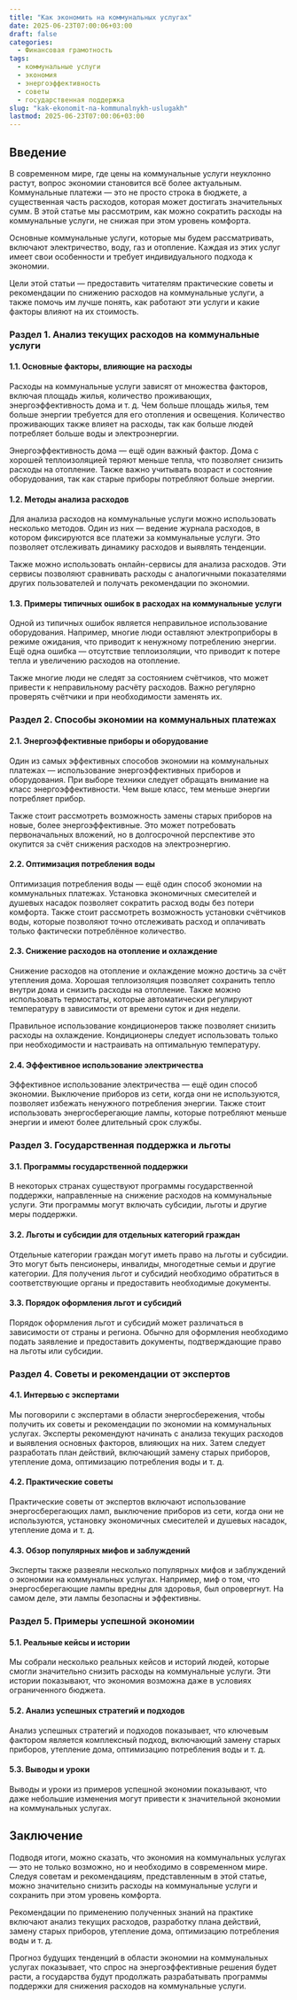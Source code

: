 ```yaml
---
title: "Как экономить на коммунальных услугах"
date: 2025-06-23T07:00:06+03:00
draft: false
categories:
  - Финансовая грамотность
tags:
  - коммунальные услуги
  - экономия
  - энергоэффективность
  - советы
  - государственная поддержка
slug: "kak-ekonomit-na-kommunalnykh-uslugakh"
lastmod: 2025-06-23T07:00:06+03:00
---
```


## Введение

В современном мире, где цены на коммунальные услуги неуклонно растут, вопрос экономии становится всё более актуальным. Коммунальные платежи — это не просто строка в бюджете, а существенная часть расходов, которая может достигать значительных сумм. В этой статье мы рассмотрим, как можно сократить расходы на коммунальные услуги, не снижая при этом уровень комфорта.

Основные коммунальные услуги, которые мы будем рассматривать, включают электричество, воду, газ и отопление. Каждая из этих услуг имеет свои особенности и требует индивидуального подхода к экономии.

Цели этой статьи — предоставить читателям практические советы и рекомендации по снижению расходов на коммунальные услуги, а также помочь им лучше понять, как работают эти услуги и какие факторы влияют на их стоимость.

### Раздел 1. Анализ текущих расходов на коммунальные услуги

#### 1.1. Основные факторы, влияющие на расходы

Расходы на коммунальные услуги зависят от множества факторов, включая площадь жилья, количество проживающих, энергоэффективность дома и т. д. Чем больше площадь жилья, тем больше энергии требуется для его отопления и освещения. Количество проживающих также влияет на расходы, так как больше людей потребляет больше воды и электроэнергии.

Энергоэффективность дома — ещё один важный фактор. Дома с хорошей теплоизоляцией теряют меньше тепла, что позволяет снизить расходы на отопление. Также важно учитывать возраст и состояние оборудования, так как старые приборы потребляют больше энергии.

#### 1.2. Методы анализа расходов

Для анализа расходов на коммунальные услуги можно использовать несколько методов. Один из них — ведение журнала расходов, в котором фиксируются все платежи за коммунальные услуги. Это позволяет отслеживать динамику расходов и выявлять тенденции.

Также можно использовать онлайн-сервисы для анализа расходов. Эти сервисы позволяют сравнивать расходы с аналогичными показателями других пользователей и получать рекомендации по экономии.

#### 1.3. Примеры типичных ошибок в расходах на коммунальные услуги

Одной из типичных ошибок является неправильное использование оборудования. Например, многие люди оставляют электроприборы в режиме ожидания, что приводит к ненужному потреблению энергии. Ещё одна ошибка — отсутствие теплоизоляции, что приводит к потере тепла и увеличению расходов на отопление.

Также многие люди не следят за состоянием счётчиков, что может привести к неправильному расчёту расходов. Важно регулярно проверять счётчики и при необходимости заменять их.

### Раздел 2. Способы экономии на коммунальных платежах

#### 2.1. Энергоэффективные приборы и оборудование

Один из самых эффективных способов экономии на коммунальных платежах — использование энергоэффективных приборов и оборудования. При выборе техники следует обращать внимание на класс энергоэффективности. Чем выше класс, тем меньше энергии потребляет прибор.

Также стоит рассмотреть возможность замены старых приборов на новые, более энергоэффективные. Это может потребовать первоначальных вложений, но в долгосрочной перспективе это окупится за счёт снижения расходов на электроэнергию.

#### 2.2. Оптимизация потребления воды

Оптимизация потребления воды — ещё один способ экономии на коммунальных платежах. Установка экономичных смесителей и душевых насадок позволяет сократить расход воды без потери комфорта. Также стоит рассмотреть возможность установки счётчиков воды, которые позволяют точно отслеживать расход и оплачивать только фактически потреблённое количество.

#### 2.3. Снижение расходов на отопление и охлаждение

Снижение расходов на отопление и охлаждение можно достичь за счёт утепления дома. Хорошая теплоизоляция позволяет сохранить тепло внутри дома и снизить расходы на отопление. Также можно использовать термостаты, которые автоматически регулируют температуру в зависимости от времени суток и дня недели.

Правильное использование кондиционеров также позволяет снизить расходы на охлаждение. Кондиционеры следует использовать только при необходимости и настраивать на оптимальную температуру.

#### 2.4. Эффективное использование электричества

Эффективное использование электричества — ещё один способ экономии. Выключение приборов из сети, когда они не используются, позволяет избежать ненужного потребления энергии. Также стоит использовать энергосберегающие лампы, которые потребляют меньше энергии и имеют более длительный срок службы.

### Раздел 3. Государственная поддержка и льготы

#### 3.1. Программы государственной поддержки

В некоторых странах существуют программы государственной поддержки, направленные на снижение расходов на коммунальные услуги. Эти программы могут включать субсидии, льготы и другие меры поддержки.

#### 3.2. Льготы и субсидии для отдельных категорий граждан

Отдельные категории граждан могут иметь право на льготы и субсидии. Это могут быть пенсионеры, инвалиды, многодетные семьи и другие категории. Для получения льгот и субсидий необходимо обратиться в соответствующие органы и предоставить необходимые документы.

#### 3.3. Порядок оформления льгот и субсидий

Порядок оформления льгот и субсидий может различаться в зависимости от страны и региона. Обычно для оформления необходимо подать заявление и предоставить документы, подтверждающие право на льготы или субсидии.

### Раздел 4. Советы и рекомендации от экспертов

#### 4.1. Интервью с экспертами

Мы поговорили с экспертами в области энергосбережения, чтобы получить их советы и рекомендации по экономии на коммунальных услугах. Эксперты рекомендуют начинать с анализа текущих расходов и выявления основных факторов, влияющих на них. Затем следует разработать план действий, включающий замену старых приборов, утепление дома, оптимизацию потребления воды и т. д.

#### 4.2. Практические советы

Практические советы от экспертов включают использование энергосберегающих ламп, выключение приборов из сети, когда они не используются, установку экономичных смесителей и душевых насадок, утепление дома и т. д.

#### 4.3. Обзор популярных мифов и заблуждений

Эксперты также развеяли несколько популярных мифов и заблуждений о экономии на коммунальных услугах. Например, миф о том, что энергосберегающие лампы вредны для здоровья, был опровергнут. На самом деле, эти лампы безопасны и эффективны.

### Раздел 5. Примеры успешной экономии

#### 5.1. Реальные кейсы и истории

Мы собрали несколько реальных кейсов и историй людей, которые смогли значительно снизить расходы на коммунальные услуги. Эти истории показывают, что экономия возможна даже в условиях ограниченного бюджета.

#### 5.2. Анализ успешных стратегий и подходов

Анализ успешных стратегий и подходов показывает, что ключевым фактором является комплексный подход, включающий замену старых приборов, утепление дома, оптимизацию потребления воды и т. д.

#### 5.3. Выводы и уроки

Выводы и уроки из примеров успешной экономии показывают, что даже небольшие изменения могут привести к значительной экономии на коммунальных услугах.

## Заключение

Подводя итоги, можно сказать, что экономия на коммунальных услугах — это не только возможно, но и необходимо в современном мире. Следуя советам и рекомендациям, представленным в этой статье, можно значительно снизить расходы на коммунальные услуги и сохранить при этом уровень комфорта.

Рекомендации по применению полученных знаний на практике включают анализ текущих расходов, разработку плана действий, замену старых приборов, утепление дома, оптимизацию потребления воды и т. д.

Прогноз будущих тенденций в области экономии на коммунальных услугах показывает, что спрос на энергоэффективные решения будет расти, а государства будут продолжать разрабатывать программы поддержки для снижения расходов на коммунальные услуги.
